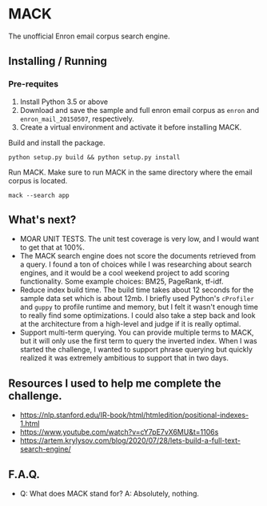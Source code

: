 # MACK
The unofficial Enron email corpus search engine.

## Installing / Running

### Pre-requites
1. Install Python 3.5 or above
2. Download and save the sample and full enron email corpus as `enron` and `enron_mail_20150507`, respectively.
3. Create a virtual environment and activate it before installing MACK.

Build and install the package.
```
python setup.py build && python setup.py install
```

Run MACK. Make sure to run MACK in the same directory where the email corpus is located.
```
mack --search app
```

## What's next?
- MOAR UNIT TESTS. The unit test coverage is very low, and I would want to get that at 100%.
- The MACK search engine does not score the documents retrieved from a query. I found a ton of choices while I was researching about search engines, and it would be a cool weekend project to add scoring functionality. Some example choices: BM25, PageRank, tf-idf.
- Reduce index build time. The build time takes about 12 seconds for the sample data set which is about 12mb. I briefly used Python's `cProfiler` and `guppy` to profile runtime and memory, but I felt it wasn't enough time to really find some optimizations. I could also take a step back and look at the architecture from a high-level and judge if it is really optimal.
- Support multi-term querying. You can provide multiple terms to MACK, but it will only use the first term to query the inverted index. When I was started the challenge, I wanted to support phrase querying but quickly realized it was extremely ambitious to support that in two days.

## Resources I used to help me complete the challenge.
- https://nlp.stanford.edu/IR-book/html/htmledition/positional-indexes-1.html
- https://www.youtube.com/watch?v=cY7pE7vX6MU&t=1106s
- https://artem.krylysov.com/blog/2020/07/28/lets-build-a-full-text-search-engine/

## F.A.Q.
- Q: What does MACK stand for? A: Absolutely, nothing.
